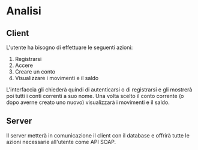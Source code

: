 # Analisi

## Client

L'utente ha bisogno di effettuare le seguenti azioni:
1. Registrarsi
2. Accere
3. Creare un conto
4. Visualizzare i movimenti e il saldo

L'interfaccia gli chiederà quindi di autenticarsi o di registrarsi e gli mostrerà poi tutti i conti correnti a suo nome.
Una volta scelto il conto corrente (o dopo averne creato uno nuovo) visualizzarà i movimenti e il saldo.

## Server
 Il server metterà in comunicazione il client con il database e offrirà tutte le azioni necessarie all'utente come API SOAP.
